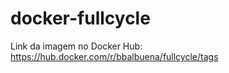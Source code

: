 # docker-fullcycle

Link da imagem no Docker Hub: https://hub.docker.com/r/bbalbuena/fullcycle/tags
